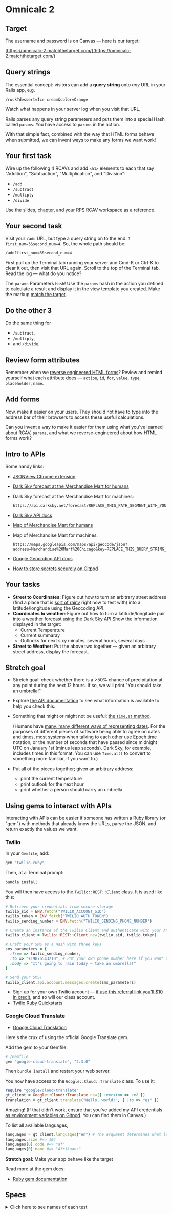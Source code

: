 # Omnicalc 2

## Target

The username and password is on Canvas — here is our target:

[https://omnicalc-2.matchthetarget.com/](https://omnicalc-2.matchthetarget.com/)

## Query strings

The essential concept: visitors can add a **query string** onto _any_ URL in your Rails app, e.g.

```
/rock?dessert=Ice cream&color=Orange
```

Watch what happens in your server log when you visit that URL.

Rails parses any query string parameters and puts them into a special Hash called `params`. You have access to `params` in the action.

With that simple fact, combined with the way that HTML forms behave when submitted, we can invent ways to make any forms we want work!

## Your first task

Wire up the following 4 RCAVs and add `<h1>` elements to each that say "Addition", "Subtraction", "Multiplication", and "Division":

 - `/add`
 - `/subtract`
 - `/multiply`
 - `/divide`

Use the [slides](https://slides.com/raghubetina/07-routing?token=Qj5aA5z3), [chapter](https://chapters.firstdraft.com/chapters/779), and your RPS RCAV workspace as a reference.

## Your second task

Visit your `/add` URL, but type a query string on to the end: `?first_num=3&second_num=4`. So, the whole path should be:

```
/add?first_num=3&second_num=4
```

First pull up the Terminal tab running your server and Cmd-K or Ctrl-K to clear it out, then visit that URL again. Scroll to the top of the Terminal tab. Read the log — what do you notice?

The `params` Parameters `Hash`! Use the `params` hash in the action you defined to calculate a result and display it in the view template you created. Make the markup [match the target](https://omnicalc-2.matchthetarget.com/wizard_add?first_num=3&second_num=4).

## Do the other 3

Do the same thing for 

 - `/subtract`,
 - `/multiply`,
 - and `/divide`.

## Review form attributes

Remember when we [reverse engineered HTML forms](https://slides.com/raghubetina/04-essential-html-and-css?token=TunUbuP_#/11)? Review and remind yourself what each attribute does — `action`, `id`, `for`, `value`, `type`, `placeholder`, `name`.

## Add forms

Now, make it easier on your users. They should not have to type into the address bar of their browsers to access these useful calculations.

Can you invent a way to make it easier for them using what you've learned about RCAV, `params`, and what we reverse-engineered about how HTML forms work?

## Intro to APIs

Some handy links:

 - [JSONView Chrome extension](https://chrome.google.com/webstore/detail/jsonview/chklaanhfefbnpoihckbnefhakgolnmc?hl=en)
 - [Dark Sky forecast at the Merchandise Mart for humans](https://darksky.net/forecast/41.8887,-87.6355/us12/en)
 - Dark Sky forecast at the Merchandise Mart for machines:
 
     ```
     https://api.darksky.net/forecast/REPLACE_THIS_PATH_SEGMENT_WITH_YOUR_API_TOKEN/41.8887,-87.6355
     ```
 - [Dark Sky API docs](https://darksky.net/dev/docs)
 - [Map of Merchandise Mart for humans](https://goo.gl/maps/2mXdvBnHSGuMq98m6)
 - Map of Merchandise Mart for machines:

    ```
    https://maps.googleapis.com/maps/api/geocode/json?address=Merchandise%20Mart%20Chicago&key=REPLACE_THIS_QUERY_STRING_PARAMETER_WITH_YOUR_API_TOKEN
    ```
 - [Google Geocoding API docs](https://developers.google.com/maps/documentation/geocoding/start)
 - [How to store secrets securely on Gitpod](https://chapters.firstdraft.com/chapters/792)

## Your tasks

 - **Street to Coordinates:** Figure out how to turn an arbitrary street address (find a place that is [sort of rainy](https://www.rainviewer.com/) right now to test with) into a latitude/longitude using the Geocoding API.
 - **Coordinates to weather:** Figure out how to turn a latitude/longitude pair into a weather forecast using the Dark Sky API Show the information displayed in the target:
    - Current Temperature
    - Current summaray
    - Outlooks for next sixy minutes, several hours, several days
 - **Street to Weather:** Put the above two together — given an arbitrary street address, display the forecast.

## Stretch goal
   
   - Stretch goal: check whether there is a >50% chance of precipitation at any point during the next 12 hours. If so, we will print "You should take an umbrella!"
   - Explore [the API documentation](https://darksky.net/dev/docs#forecast-request) to see what information is available to help you check this.
   - Something that might or might not be useful: [the `Time.at` method](https://apidock.com/ruby/Time/at/class).

        (Humans have [many, many different ways of representing dates](https://en.wikipedia.org/wiki/List_of_calendars). For the purposes of different pieces of software being able to agree on dates and times, most systems when talking to each other use [Epoch time](https://en.wikipedia.org/wiki/Unix_time) notation, or the number of seconds that have passed since midnight UTC on January 1st (minus leap seconds). Dark Sky, for example, includes times in this format. You can use `Time.at()` to convert to something more familiar, if you want to.)
 - Put all of the pieces together; given an arbitrary address:
    - print the current temperature
    - print outlook for the next hour
    - print whether a person should carry an umbrella.

## Using gems to interact with APIs

Interacting with APIs can be easier if someone has written a Ruby library (or "gem") with methods that already know the URLs, parse the JSON, and return exactly the values we want.

### Twilio

In your `Gemfile`, add:

```ruby
gem "twilio-ruby"
```

Then, at a Terminal prompt:

```bash
bundle install
```

You will then have access to the `Twilio::REST::Client` class. It is used like this:

```ruby
# Retrieve your credentials from secure storage
twilio_sid = ENV.fetch("TWILIO_ACCOUNT_SID")
twilio_token = ENV.fetch("TWILIO_AUTH_TOKEN")
twilio_sending_number = ENV.fetch("TWILIO_SENDING_PHONE_NUMBER")

# Create an instance of the Twilio Client and authenticate with your API key
twilio_client = Twilio::REST::Client.new(twilio_sid, twilio_token)

# Craft your SMS as a Hash with three keys
sms_parameters = {
  :from => twilio_sending_number,
  :to => "+19876543210", # Put your own phone number here if you want to see it in action
  :body => "It's going to rain today — take an umbrella!"
}

# Send your SMS!
twilio_client.api.account.messages.create(sms_parameters)
```

 - Sign up for your own Twilio account — [if use this referral link you'll $10 in credit](https://www.twilio.com/referral/86ykDX), and so will our class account.
 - [Twilio Ruby Quickstarts](https://www.twilio.com/docs/quickstart/ruby)

### Google Cloud Translate

 - [Google Cloud Translation](https://cloud.google.com/translate)

Here's the crux of using the official Google Translate gem.

Add the gem to your Gemfile:

```ruby
# /Gemfile
gem "google-cloud-translate", "2.3.0"
```

Then `bundle install` and restart your web server.

You now have access to the `Google::Cloud::Translate` class. To use it:

```ruby
require "google/cloud/translate"
gt_client = Google::Cloud::Translate.new({ :version => :v2 })
translation = gt_client.translate("Hello, world!", { :to => "es" })
```

Amazing! (If that didn't work, ensure that you've added my API credentials [as environment variables on Gitpod](https://chapters.firstdraft.com/chapters/792). You can find them in Canvas.)

To list all available languages,

```ruby
languages = gt_client.languages("en") # The argument determines what language to list the other language names in
languages.size #=> 104
languages[0].code #=> "af"
languages[0].name #=> "Afrikaans"
```

**Stretch goal:** Make your app behave like the target 

Read more at the gem docs:

 - [Ruby gem documentation](https://googleapis.dev/ruby/google-cloud-translate/latest/index.html#Using_the_legacy_v2_client)

## Specs
<details>
  <summary>Click here to see names of each test</summary>
  
/add has a functional Route Controller Action View   
  
/add has an `<h1>` with the text 'Addition'   
  
/add has a `<form>` element   
  
/add has a label with the text 'Add this:'   
  
/add has a label with the text 'to this:'   
  
/add has two `<input>` elements   
  
/add has a button element with text 'Add!'   
  
/add has a `<form>` element with an 'action' attribute   
  
/subtract has a functional Route Controller Action View   
  
/subtract has an `<h1>` with the text 'Subtraction'   
  
/subtract has a `<form>` element   
  
/subtract has a label with the text 'Subtract this:'   
  
/subtract has a label with the text 'from this:'   
  
/subtract has two `<input>` elements   
  
/subtract has a button element with text 'Subtract!'   
  
/subtract has a `<form>` element with an 'action' attribute   
  
/multiply has a functional Route Controller Action View   
  
/multiply has an `<h1>` with the text 'Multiplication'   
  
/multiply has a `<form>` element   
  
/multiply has a label with the text 'Multiply this:'   
  
/multiply has a label with the text 'by this:'   
  
/multiply has two `<input>` elements   
  
/multiply has a button element with text 'Multiply!'   
  
/multiply has a `<form>` element with an 'action' attribute   
  
/divide has a functional Route Controller Action View   
  
/divide has an `<h1>` with the text 'Division'   
  
/divide has a `<form>` element   
  
/divide has a label with the text 'Divide this:'   
  
/divide has a label with the text 'by this:'   
  
/divide has two `<input>` elements   
  
/divide has a button element with text 'Divide!'   
  
/divide has a `<form>` element with an 'action' attribute   
  
/add has a form that submits to a valid route   
  
/add displays the first number entered when the form is submitted   
  
/add displays the second number entered when the form is submitted   
  
/add displays the sum when the form is submitted   
  
/subtract has a form that submits to a valid route   
  
/subtract displays the first number entered when the form is submitted   
  
/subtract displays the second number entered when the form is submitted   
  
/subtract displays the result of the subtraction when the form is submitted   
  
/multiply has a form that submits to a valid route   
  
/multiply displays the first number entered when the form is submitted   
  
/multiply displays the second number entered when the form is submitted   
  
/multiply displays the sum when the form is submitted   
  
/divide has a form that submits to a valid route   
  
/divide displays the first number entered when the form is submitted   
  
/divide displays the second number entered when the form is submitted   
  
/divide displays the sum when the form is submitted   
  
/coords_to_weather/new displays the latitude  displays the longitude  displays the current temperature  displays the current summary  displays the outlook for the next sixty minutes  displays the outlook for the next several hours  displays the outlook for the next several days   
  
/street_to_coords/new displays the street address  displays the latitude  displays the longitude   
  
/street_to_weather/new displays the street address  displays the current temperature  displays the current summary  displays the outlook for the next sixty minutes  displays the outlook for the next several hours  displays the outlook for the next several days   
  
</details>
